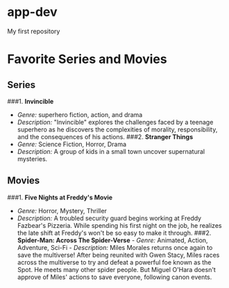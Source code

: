 # app-dev
My first repository
# Favorite Series and Movies
## Series
###1. **Invincible**
   - *Genre:* superhero fiction, action, and drama
   - *Description:* "Invincible" explores the challenges faced by a teenage superhero as he discovers the complexities of morality, responsibility, and the consequences of his actions.
###2. **Stranger Things**
   - *Genre:* Science Fiction, Horror, Drama
   - *Description:* A group of kids in a small town uncover supernatural mysteries.
## Movies
###1. **Five Nights at Freddy's Movie**
   - *Genre:* Horror, Mystery, Thriller
   - *Description:* A troubled security guard begins working at Freddy Fazbear's Pizzeria. While spending his first night on the job, he realizes the late shift at Freddy's won't be so easy to make it through.
 ###2. **Spider-Man: Across The Spider-Verse**
    - *Genre:* Animated, Action, Adventure, Sci-Fi
    - *Description:* Miles Morales returns once again to save the multiverse! After being reunited with Gwen Stacy, Miles races across the multiverse to try and defeat a powerful foe known as the Spot. He meets many other spider people. But Miguel O'Hara doesn't approve of Miles' actions to save everyone, following canon events.

